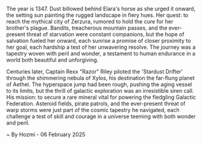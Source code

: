 
The year is 1347.  Dust billowed behind Elara's horse as she urged it onward, the setting sun painting the rugged landscape in fiery hues.  Her quest: to reach the mythical city of Zerzura, rumored to hold the cure for her brother's plague.  Bandits, treacherous mountain passes, and the ever-present threat of starvation were constant companions, but the hope of salvation fueled her onward, each sunrise a promise of closer proximity to her goal, each hardship a test of her unwavering resolve.  The journey was a tapestry woven with peril and wonder, a testament to human endurance in a world both beautiful and unforgiving.

Centuries later, Captain Rexx "Razor" Riley piloted the 'Stardust Drifter' through the shimmering nebula of Xylos, his destination the far-flung planet of Aethel.  The hyperspace jump had been rough, pushing the aging vessel to its limits, but the thrill of galactic exploration was an irresistible siren call.  His mission: to secure a rare mineral vital for powering the fledgling Galactic Federation.  Asteroid fields, pirate patrols, and the ever-present threat of warp storms were just part of the cosmic tapestry he navigated, each challenge a test of skill and courage in a universe teeming with both wonder and peril.

~ By Hozmi - 06 February 2025

